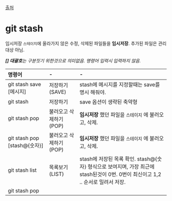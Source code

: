 [출처](http://www.popit.kr/git-stash/)

# git stash
임시저장
`스테이지`에 올라가지 않은 수정, 삭제된 파일들을 **임시저장**. 추가된 파일은 관리 대상 아님.

_**[] 대괄호**는 구분짓기 위한것으로 의미없음. 명령어 입력시 입력하지 않음._


| 명령어 | - | - |
| :--------- | :--------- | :--------- |
| git stash save [메시지] | 저장하기 (SAVE) | stash에 메시지를 지정할때는 save를 명시 해줘야. |
| git stash | 저장하기 | save 옵션이 생략된 축약형 |
| git stash pop | 불러오고 삭제하기(POP) | **임시저장** 했던 파일을 `스테이지` 에 불러오고, 삭제. |
| git stash pop [stash@{숫자}]| 불러오고 삭제하기(POP) | **임시저장** 했던 파일을 `스테이지` 에 불러오고, 삭제. |
| git stash list | 목록보기(LIST) | stash에 저장된 목록 확인. stash@{숫자} 형식으로 보여지며, 가장 최근에 stash된것이 0번. 0번이 최신이고 1,2 .. 순서로 밀려서 저장. |
| git stash pop | |  |
